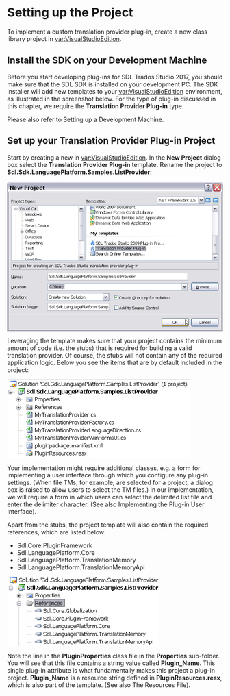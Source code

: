 Setting up the Project
=====
To implement a custom translation provider plug-in, create a new class library project in <var:VisualStudioEdition>.

Install the SDK on your Development Machine
----
Before you start developing plug-ins for SDL Trados Studio 2017, you should make sure that the SDL SDK is installed on your development PC. The SDK installer will add new templates to your <var:VisualStudioEdition> environment, as illustrated in the screenshot below. For the type of plug-in discussed in this chapter, we require the **Translation Provider Plug-in** type.

Please also refer to Setting up a Development Machine.

Set up your Translation Provider Plug-in Project
----
Start by creating a new in <var:VisualStudioEdition>. In the **New Project** dialog box select the **Translation Provider Plug-in** template. Rename the project to **Sdl.Sdk.LanguagePlatform.Samples.ListProvider**:

<img style="display:block; " src="images/TranslationProviderProject.jpg"/>

Leveraging the template makes sure that your project contains the minimum amount of code (i.e. the stubs) that is required for building a valid translation provider. Of course, the stubs will not contain any of the required application logic. Below you see the items that are by default included in the project:

<img style="display:block; " src="images/MyTranslationProviderStubs.jpg"/>

Your implementation might require additional classes, e.g. a form for implementing a user interface through which you configure any plug-in settings. (When file TMs, for example, are selected for a project, a dialog box is raised to allow users to select the TM files.) In our implementation, we will require a form in which users can select the delimited list file and enter the delimiter character. (See also Implementing the Plug-in User Interface).

Apart from the stubs, the project template will also contain the required references, which are listed below:

* Sdl.Core.PluginFramework
* Sdl.LanguagePlatform.Core
* Sdl.LanguagePlatform.TranslationMemory
* Sdl.LanguagePlatform.TranslationMemoryApi

<img style="display:block; " src="images/References_Plugin.jpg"/>

Note the line in the **PluginProperties** class file in the **Properties** sub-folder. You will see that this file contains a string value called **Plugin_Name**. This single plug-in attribute is what fundamentally makes this project a plug-in project. **Plugin_Name** is a resource string defined in **PluginResources.resx**, which is also part of the template. (See also The Resources File).